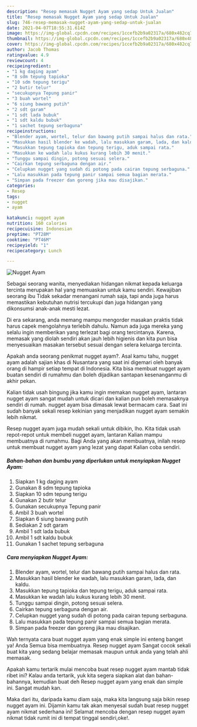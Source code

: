 ```yaml
---
description: "Resep memasak Nugget Ayam yang sedap Untuk Jualan"
title: "Resep memasak Nugget Ayam yang sedap Untuk Jualan"
slug: 746-resep-memasak-nugget-ayam-yang-sedap-untuk-jualan
date: 2021-04-07T18:55:31.614Z
image: https://img-global.cpcdn.com/recipes/1ccefb2b9a02317a/680x482cq70/nugget-ayam-foto-resep-utama.jpg
thumbnail: https://img-global.cpcdn.com/recipes/1ccefb2b9a02317a/680x482cq70/nugget-ayam-foto-resep-utama.jpg
cover: https://img-global.cpcdn.com/recipes/1ccefb2b9a02317a/680x482cq70/nugget-ayam-foto-resep-utama.jpg
author: Jacob Thomas
ratingvalue: 4.9
reviewcount: 4
recipeingredient:
- "1 kg daging ayam"
- "8 sdm tepung tapioka"
- "10 sdm tepung terigu"
- "2 butir telur"
- "secukupnya Tepung panir"
- "3 buah wortel"
- "6 siung bawang putih"
- "2 sdt garam"
- "1 sdt lada bubuk"
- "1 sdt kaldu bubuk"
- "1 sachet tepung serbaguna"
recipeinstructions:
- "Blender ayam, wortel, telur dan bawang putih sampai halus dan rata."
- "Masukkan hasil blender ke wadah, lalu masukkan garam, lada, dan kaldu."
- "Masukkan tepung tapioka dan tepung terigu, aduk sampai rata."
- "Masukkan ke wadah lalu kukus kurang lebih 30 menit."
- "Tunggu sampai dingin, potong sesuai selera."
- "Cairkan tepung serbaguna dengan air."
- "Celupkan nugget yang sudah di potong pada cairan tepung serbaguna."
- "Lalu masukkan pada tepung panir sampai semua bagian merata."
- "Simpan pada freezer dan goreng jika mau disajikan."
categories:
- Resep
tags:
- nugget
- ayam

katakunci: nugget ayam 
nutrition: 160 calories
recipecuisine: Indonesian
preptime: "PT28M"
cooktime: "PT46M"
recipeyield: "1"
recipecategory: Lunch

---
```



![Nugget Ayam](https://img-global.cpcdn.com/recipes/1ccefb2b9a02317a/680x482cq70/nugget-ayam-foto-resep-utama.jpg)

Sebagai seorang wanita, menyediakan hidangan nikmat kepada keluarga tercinta merupakan hal yang memuaskan untuk kamu sendiri. Kewajiban seorang ibu Tidak sekadar menangani rumah saja, tapi anda juga harus memastikan kebutuhan nutrisi tercukupi dan juga hidangan yang dikonsumsi anak-anak mesti lezat.

Di era  sekarang, anda memang mampu mengorder masakan praktis tidak harus capek mengolahnya terlebih dahulu. Namun ada juga mereka yang selalu ingin memberikan yang terlezat bagi orang tercintanya. Karena, memasak yang diolah sendiri akan jauh lebih higienis dan kita pun bisa menyesuaikan masakan tersebut sesuai dengan selera keluarga tercinta. 



Apakah anda seorang penikmat nugget ayam?. Asal kamu tahu, nugget ayam adalah sajian khas di Nusantara yang saat ini digemari oleh banyak orang di hampir setiap tempat di Indonesia. Kita bisa membuat nugget ayam buatan sendiri di rumahmu dan boleh dijadikan santapan kesenanganmu di akhir pekan.

Kalian tidak usah bingung jika kamu ingin memakan nugget ayam, lantaran nugget ayam sangat mudah untuk dicari dan kalian pun boleh memasaknya sendiri di rumah. nugget ayam bisa dimasak lewat bermacam cara. Saat ini sudah banyak sekali resep kekinian yang menjadikan nugget ayam semakin lebih nikmat.

Resep nugget ayam juga mudah sekali untuk dibikin, lho. Kita tidak usah repot-repot untuk membeli nugget ayam, lantaran Kalian mampu membuatnya di rumahmu. Bagi Anda yang akan membuatnya, inilah resep untuk membuat nugget ayam yang lezat yang dapat Kalian coba sendiri.

<!--inarticleads1-->

##### Bahan-bahan dan bumbu yang diperlukan untuk menyiapkan Nugget Ayam:

1. Siapkan 1 kg daging ayam
1. Gunakan 8 sdm tepung tapioka
1. Siapkan 10 sdm tepung terigu
1. Gunakan 2 butir telur
1. Gunakan secukupnya Tepung panir
1. Ambil 3 buah wortel
1. Siapkan 6 siung bawang putih
1. Sediakan 2 sdt garam
1. Ambil 1 sdt lada bubuk
1. Ambil 1 sdt kaldu bubuk
1. Gunakan 1 sachet tepung serbaguna




<!--inarticleads2-->

##### Cara menyiapkan Nugget Ayam:

1. Blender ayam, wortel, telur dan bawang putih sampai halus dan rata.
1. Masukkan hasil blender ke wadah, lalu masukkan garam, lada, dan kaldu.
1. Masukkan tepung tapioka dan tepung terigu, aduk sampai rata.
1. Masukkan ke wadah lalu kukus kurang lebih 30 menit.
1. Tunggu sampai dingin, potong sesuai selera.
1. Cairkan tepung serbaguna dengan air.
1. Celupkan nugget yang sudah di potong pada cairan tepung serbaguna.
1. Lalu masukkan pada tepung panir sampai semua bagian merata.
1. Simpan pada freezer dan goreng jika mau disajikan.




Wah ternyata cara buat nugget ayam yang enak simple ini enteng banget ya! Anda Semua bisa membuatnya. Resep nugget ayam Sangat cocok sekali buat kita yang sedang belajar memasak maupun untuk anda yang telah ahli memasak.

Apakah kamu tertarik mulai mencoba buat resep nugget ayam mantab tidak ribet ini? Kalau anda tertarik, yuk kita segera siapkan alat dan bahan-bahannya, kemudian buat deh Resep nugget ayam yang enak dan simple ini. Sangat mudah kan. 

Maka dari itu, daripada kamu diam saja, maka kita langsung saja bikin resep nugget ayam ini. Dijamin kamu tak akan menyesal sudah buat resep nugget ayam nikmat sederhana ini! Selamat mencoba dengan resep nugget ayam nikmat tidak rumit ini di tempat tinggal sendiri,oke!.


